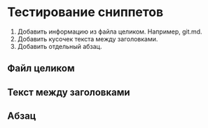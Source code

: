 # Тестирование сниппетов

1. Добавить информацию из файла целиком. Например, git.md.
2. Добавить кусочек текста между заголовками.
3. Добавить отдельный абзац.

## Файл целиком

<include repo_url="https://github.com/fish-train/flnt-test/src/git.md" src="!path ./src/git.md" sethead="3"></include>

## Текст между заголовками

<include repo_url="https://github.com/fish-train/flnt-test/src/start.md" src="!path ./src/start.md" from_heading="Создание проекта Foliant" to_heading="Создание репозитория" sethead="3"></include>

## Абзац

<include repo_url="https://github.com/fish-train/flnt-test/src/docs.md" src="!path ./src/docs.md" from_id="editor_id1" to_id="editor_id2" sethead="3"></include>